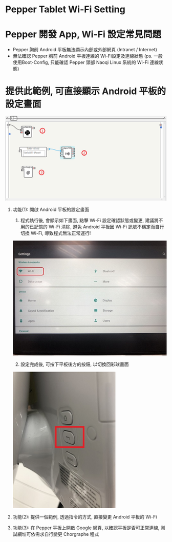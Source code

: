 # Pepper Tablet Wi-Fi Setting
# Pepper 開發 App,  Wi-Fi 設定常見問題
* Pepper 胸前 Android 平板無法顯示內部或外部網頁 (Intranet / Internet)
* 無法確認 Pepper 胸前 Android 平板連線的 Wi-Fi設定及連線狀態 (ps. 一般使用Boot-Config, 只能確認 Pepper 頭部 Naoqi Linux 系統的 Wi-Fi 連線狀態)

# 提供此範例, 可直接顯示 Android 平板的設定畫面 
![image](https://github.com/PepperClass/PepperRobotCoding/blob/master/02_App%20%E6%87%89%E7%94%A8%E9%96%8B%E7%99%BC%E8%88%87%E5%AF%A6%E4%BD%9C/11_PepperTabletWifi/001.png)

1. 功能(1): 開啟 Android 平板的設定畫面
   1. 程式執行後, 會顯示如下畫面, 點擊 Wi-Fi 設定確認狀態或變更, 建議將不用的已記憶的 Wi-Fi 清除, 避免 Android 平板因 Wi-Fi 訊號不穩定而自行切換 Wi-Fi, 導致程式無法正常運行!
   
   ![image](https://github.com/PepperClass/PepperRobotCoding/blob/master/02_App%20%E6%87%89%E7%94%A8%E9%96%8B%E7%99%BC%E8%88%87%E5%AF%A6%E4%BD%9C/11_PepperTabletWifi/002.jpg)
   
   2. 設定完成後, 可按下平板後方的按鈕, 以切換回彩球畫面
   
   ![image](https://github.com/PepperClass/PepperRobotCoding/blob/master/02_App%20%E6%87%89%E7%94%A8%E9%96%8B%E7%99%BC%E8%88%87%E5%AF%A6%E4%BD%9C/11_PepperTabletWifi/003.jpg)

1. 功能(2): 提供一個範例, 透過指令的方式, 直接變更 Android 平板的 Wi-Fi

1. 功能(3): 在 Pepper 平板上開啟 Google 網頁, 以確認平板是否可正常連線, 測試網址可依需求自行變更 Chorgraphe 程式
